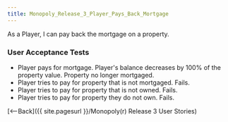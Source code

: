 ```yaml
---
title: Monopoly_Release_3_Player_Pays_Back_Mortgage
---
```

As a Player, I can pay back the mortgage on a property.

### User Acceptance Tests
* Player pays for mortgage. Player's balance decreases by 100% of the property value. Property no longer mortgaged.
* Player tries to pay for property that is not mortgaged. Fails.
* Player tries to pay for property that is not owned. Fails.
* Player tries to pay for property they do not own. Fails.

[<--Back]({{ site.pagesurl }}/Monopoly(r) Release 3 User Stories)